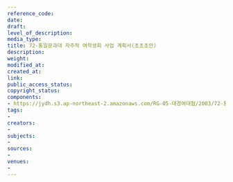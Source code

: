 ```yaml
---
reference_code: 
date: 
draft: 
level_of_description: 
media_type: 
title: 72-통일문과대 자주적 여학생회 사업 계획서(초초초안)
description: 
weight: 
modified_at: 
created_at: 
link: 
public_access_status: 
copyright_status: 
components:
- https://jydh.s3.ap-northeast-2.amazonaws.com/RG-05-대경여대협/2003/72-통일문과대+자주적+여학생회+사업+계획서(초초초안).pdf
tags:
- 
creators:
- 
subjects:
- 
sources:
- 
venues:
- 
---
```

